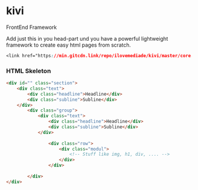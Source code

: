 # kivi
FrontEnd Framework


Add just this in you head-part und you have a powerful lightweight framework to create easy html pages from scratch.

```css
<link href="https://min.gitcdn.link/repo/ilovemediade/kivi/master/core.css" rel="stylesheet">
```


### HTML Skeleton
```html
<div id="" class="section">
    <div class="text">
        <div class="headline">Headline</div>
        <div class="subline">Subline</div>
    </div>
        <div class="group">
            <div class="text">
                <div class="headline">Headline</div>
                <div class="subline">Subline</div>
            </div>
            
                <div class="row">
                    <div class="modul">
                        <!-- Stuff like img, h1, div, .... -->
                    </div>
                </div>
        
        </div>
</div>
```
